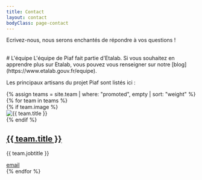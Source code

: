 ```yaml
---
title: Contact
layout: contact
bodyClass: page-contact
---
```


Ecrivez-nous, nous serons enchantés de répondre à vos questions !

<br/>
# L'équipe
L'équipe de Piaf fait partie d'Etalab. Si vous souhaitez en apprendre plus sur Etalab, vous pouvez vous renseigner sur notre [blog](https://www.etalab.gouv.fr/equipe).

Les principaux artisans du projet Piaf sont listés ici :

<div class="container pt-1 pb-6">
    <div class="row pt-0 pb-6">
        {% assign teams = site.team | where: "promoted", empty | sort: "weight" %}
        {% for team in teams %}
        <div class="col-12 col-md-4 mb-3">
            <div class="team team-summary">
                {% if team.image %}
                <div class="team-image">
                    <img alt="{{ team.title }}" class="img-fluid m-0" src="{{ team.image | relative_url }}" />
                </div>
                {% endif %}
                <div class="team-meta">
                    <h2 class="team-name"><a href="{{ team.linkedinurl | relative_url }}">{{ team.title }}</a></h2>
                    <p class="team-description">{{ team.jobtitle }}</p>
                    <a class="team-content" href="mailto:{{team.email}}">email</a>
                </div>
            </div>
        </div>
        {% endfor %}
    </div>
</div>